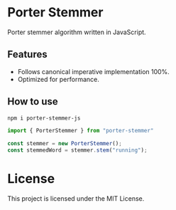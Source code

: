 # Porter Stemmer

Porter stemmer algorithm written in JavaScript.

## Features

- Follows canonical imperative implementation 100%.
- Optimized for performance.

## How to use

```sh
npm i porter-stemmer-js
```

```javascript
import { PorterStemmer } from "porter-stemmer"

const stemmer = new PorterStemmer();
const stemmedWord = stemmer.stem("running");
```
# License

This project is licensed under the MIT License.

